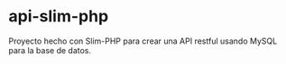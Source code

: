 # api-slim-php
Proyecto hecho con Slim-PHP para crear una API restful usando MySQL para la base de datos.
